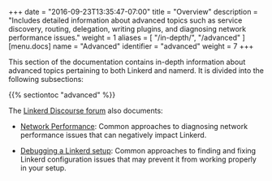 +++
date = "2016-09-23T13:35:47-07:00"
title = "Overview"
description = "Includes detailed information about advanced topics such as service discovery, routing, delegation, writing plugins, and diagnosing network performance issues."
weight = 1
aliases = [
  "/in-depth/",
  "/advanced"
]
[menu.docs]
  name = "Advanced"
  identifier = "advanced"
  weight = 7
+++

This section of the documentation contains in-depth information about advanced
topics pertaining to both Linkerd and namerd. It is divided into the following
subsections:

{{% sectiontoc "advanced" %}}

The [Linkerd Discourse forum](https://discourse.linkerd.io/) also documents:

* [Network Performance](https://discourse.linkerd.io/t/debugging-network-performance/54):
Common approaches to diagnosing network performance issues that can negatively
impact Linkerd.

* [Debugging a Linkerd setup](https://discourse.linkerd.io/t/debugging-a-linkerd-setup/52):
Common approaches to finding and fixing Linkerd configuration issues that may
prevent it from working properly in your setup.
